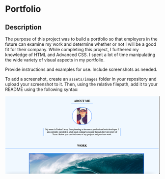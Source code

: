 # Portfolio


## Description

The purpose of this project was to build a portfolio so that employers in the future can examine my work and determine whether or not I will be a good fit for their company. While completing this project, I furthered my knowledge of HTML and Advanced CSS. I spent a lot of time manipulating the wide variety of visual aspects in my portfolio. 

Provide instructions and examples for use. Include screenshots as needed.

To add a screenshot, create an `assets/images` folder in your repository and upload your screenshot to it. Then, using the relative filepath, add it to your README using the following syntax:


![screenshot](assets/ScreenShotPortfolio.png)

 

